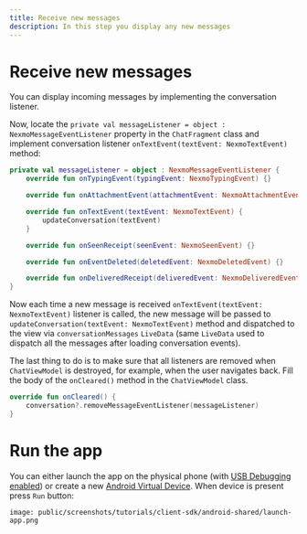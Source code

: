 ```yaml
---
title: Receive new messages
description: In this step you display any new messages
---
```


# Receive new messages

You can display incoming messages by implementing the conversation listener.


Now, locate the `private val messageListener = object : NexmoMessageEventListener` property in the `ChatFragment` class and implement conversation listener `onTextEvent(textEvent: NexmoTextEvent)` method:

```kotlin
private val messageListener = object : NexmoMessageEventListener {
    override fun onTypingEvent(typingEvent: NexmoTypingEvent) {}

    override fun onAttachmentEvent(attachmentEvent: NexmoAttachmentEvent) {}

    override fun onTextEvent(textEvent: NexmoTextEvent) {
        updateConversation(textEvent)
    }

    override fun onSeenReceipt(seenEvent: NexmoSeenEvent) {}

    override fun onEventDeleted(deletedEvent: NexmoDeletedEvent) {}

    override fun onDeliveredReceipt(deliveredEvent: NexmoDeliveredEvent) {}
}
```

Now each time a new message is received `onTextEvent(textEvent: NexmoTextEvent)` listener is called, the new message will be passed to `updateConversation(textEvent: NexmoTextEvent)` method and dispatched to the view via `conversationMessages` `LiveData` (same `LiveData` used to dispatch all the messages after loading conversation events).

The last thing to do is to make sure that all listeners are removed when `ChatViewModel` is destroyed, for example, when the user navigates back. Fill the body of the `onCleared()` method in the `ChatViewModel` class.

```kotlin
override fun onCleared() {
    conversation?.removeMessageEventListener(messageListener)
}
```

# Run the app

You can either launch the app on the physical phone (with [USB Debugging enabled](https://developer.android.com/studio/debug/dev-options#enable)) or create a new [Android Virtual Device](https://developer.android.com/studio/run/managing-avds). When device is present press `Run` button: 

```screenshot
image: public/screenshots/tutorials/client-sdk/android-shared/launch-app.png
```